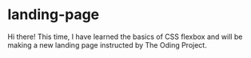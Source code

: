# landing-page
Hi there!
This time, I have learned the basics of CSS flexbox and will be making a new landing page instructed by The Oding Project.
